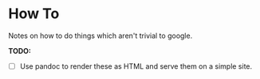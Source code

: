 # How To

Notes on how to do things which aren't trivial to google.

**TODO:**
- [ ] Use pandoc to render these as HTML and serve them on a simple site.
